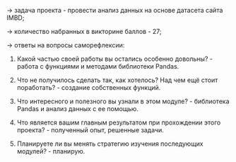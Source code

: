→ задача проекта - провести анализ данных на основе датасета сайта IMBD;

→ количество набранных в викторине баллов - 27;

→ ответы на вопросы саморефлексии:

  1. Какой частью своей работы вы остались особенно довольны? 
    - работа с функциями и методами библиотеки Pandas.

  2. Что не получилось сделать так, как хотелось? Над чем ещё стоит поработать?
    - создание собственных функций.

  3. Что интересного и полезного вы узнали в этом модуле?
    - библиотека Pandas и анализ данных с ее помощью.

  4. Что является вашим главным результатом при прохождении этого проекта?
    - полученный опыт, решенные задачи.

  5. Планируете ли вы менять стратегию изучения последующих модулей?
    - планирую. 
